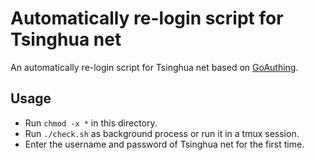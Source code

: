 # Automatically re-login script for Tsinghua net
An automatically re-login script for Tsinghua net based on [GoAuthing](https://github.com/z4yx/GoAuthing/).

## Usage
* Run `chmod -x *` in this directory.
* Run `./check.sh` as background process or run it in a tmux session.
* Enter the username and password of Tsinghua net for the first time.

